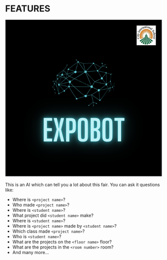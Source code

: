 # FEATURES

![LOGO](logo.png)

This is an AI which can tell you a lot about this fair. You can ask it questions like:
- Where is `<project name>`?
- Who made `<project name>`?
- Where is `<student name>`?
- What project did `<student name>` make?
- Where is `<student name>`?
- Where is `<project name>` made by `<student name>`?
- Which class made `<project name>`?
- Who is `<student name>`?
- What are the projects on the `<floor name>` floor?
- What are the projects in the `<room number>` room?
- And many more...